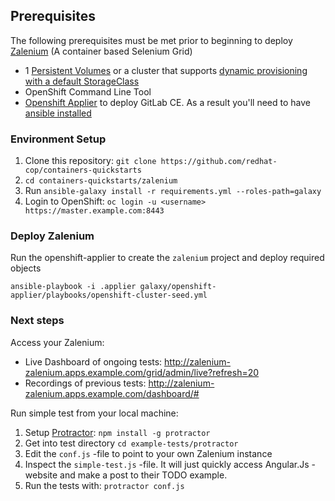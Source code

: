 ## Prerequisites

The following prerequisites must be met prior to beginning to deploy [Zalenium](https://opensource.zalando.com/zalenium/) (A container based Selenium Grid)

* 1 [Persistent Volumes](https://docs.openshift.com/container-platform/latest/architecture/additional_concepts/storage.html) or a cluster that supports [dynamic provisioning with a default StorageClass](https://docs.openshift.com/container-platform/latest/install_config/storage_examples/storage_classes_dynamic_provisioning.html)
* OpenShift Command Line Tool
* [Openshift Applier](https://github.com/redhat-cop/openshift-applier/) to deploy GitLab CE. As a result you'll need to have [ansible installed](http://docs.ansible.com/ansible/latest/intro_installation.html)


### Environment Setup

1. Clone this repository: `git clone https://github.com/redhat-cop/containers-quickstarts`
2. `cd containers-quickstarts/zalenium`
3. Run `ansible-galaxy install -r requirements.yml --roles-path=galaxy`
4. Login to OpenShift: `oc login -u <username> https://master.example.com:8443`

### Deploy Zalenium

Run the openshift-applier to create the `zalenium` project and deploy required objects
```
ansible-playbook -i .applier galaxy/openshift-applier/playbooks/openshift-cluster-seed.yml
```

### Next steps

Access your Zalenium:
* Live Dashboard of ongoing tests:
http://zalenium-zalenium.apps.example.com/grid/admin/live?refresh=20
* Recordings of previous tests:
http://zalenium-zalenium.apps.example.com/dashboard/#

Run simple test from your local machine:
1. Setup [Protractor](https://www.protractortest.org/#/tutorial#setup): `npm install -g protractor`
2. Get into test directory `cd example-tests/protractor`
3. Edit the `conf.js` -file to point to your own Zalenium instance
4. Inspect the `simple-test.js` -file. It will just quickly access Angular.Js -website and make a post to their TODO example.
5. Run the tests with: `protractor conf.js`